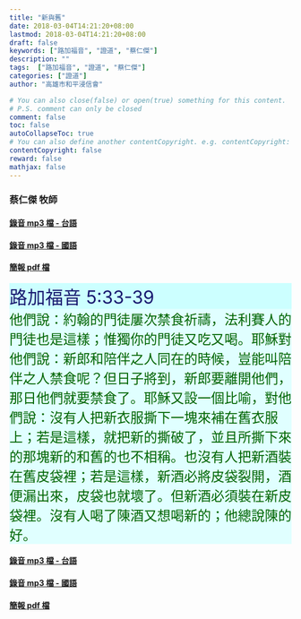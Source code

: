 ```yaml
---
title: "新與舊"
date: 2018-03-04T14:21:20+08:00
lastmod: 2018-03-04T14:21:20+08:00
draft: false
keywords: ["路加福音", "證道", "蔡仁傑"]
description: ""
tags:  ["路加福音", "證道", "蔡仁傑"]
categories: ["證道"]
author: "高雄市和平浸信會"

# You can also close(false) or open(true) something for this content.
# P.S. comment can only be closed
comment: false
toc: false
autoCollapseToc: true
# You can also define another contentCopyright. e.g. contentCopyright: "This is another copyright."
contentCopyright: false
reward: false
mathjax: false
---
```


### 蔡仁傑 牧師

#### [錄音 mp3 檔 - 台語](/mp3-s/s20180304t.mp3 "新與舊 - 台語")

#### [錄音 mp3 檔 - 國語](/mp3-s/s20180304c.mp3 "新與舊 - 國語")

#### [簡報 pdf 檔](/pdf-s/s20180304.pdf "新與舊")

<div style="background-color:#CCFFFF"><font size="6", color="#191970">
路加福音 5:33-39
</font>
</div>

<div style="background-color:#E0FFFF"><font size="5", color="#006400">
他們說：約翰的門徒屢次禁食祈禱，法利賽人的門徒也是這樣；惟獨你的門徒又吃又喝。耶穌對他們說：新郎和陪伴之人同在的時候，豈能叫陪伴之人禁食呢？但日子將到，新郎要離開他們，那日他們就要禁食了。耶穌又設一個比喻，對他們說：沒有人把新衣服撕下一塊來補在舊衣服上；若是這樣，就把新的撕破了，並且所撕下來的那塊新的和舊的也不相稱。也沒有人把新酒裝在舊皮袋裡；若是這樣，新酒必將皮袋裂開，酒便漏出來，皮袋也就壞了。但新酒必須裝在新皮袋裡。沒有人喝了陳酒又想喝新的；他總說陳的好。
</font>
</div>

#### [錄音 mp3 檔 - 台語](/mp3-s/s20180304t.mp3 "新與舊 - 台語")

#### [錄音 mp3 檔 - 國語](/mp3-s/s20180304c.mp3 "新與舊 - 國語")

#### [簡報 pdf 檔](/pdf-s/s20180304.pdf "新與舊")